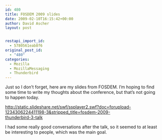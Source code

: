 ```yaml
---
id: 480
title: FOSDEM 2009 slides
date: 2009-02-10T16:15:42+00:00
author: David Ascher
layout: post


restapi_import_id:
  - 5780561eab8f6
original_post_id:
  - "480"
categories:
  - Mozilla
  - MozillaMessaging
  - Thunderbird
---
```

Just so I don&#8217;t forget, here are my slides from FOSDEM. I&#8217;m hoping to find some time to write my thoughts about the conference, but that&#8217;s not going to happen today.

<div style="width:425px;text-align:left;" id="__ss_1014329">
  <a href="http://static.slideshare.net/swf/ssplayer2.swf?doc=forupload-1234306224411198-3&#038;stripped_title=fosdem-2009-thunderbird-3-talk">http://static.slideshare.net/swf/ssplayer2.swf?doc=forupload-1234306224411198-3&stripped_title=fosdem-2009-thunderbird-3-talk</a>
</div>

I had some really good conversations after the talk, so it seemed to at least be interesting to people, which was the main goal.